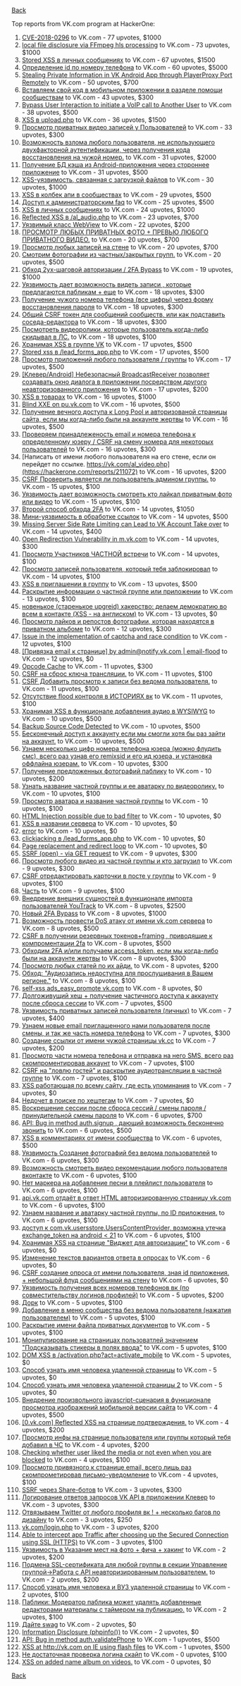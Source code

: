[Back](../README.md)

Top reports from VK.com program at HackerOne:

1. [CVE-2018-0296](https://hackerone.com/reports/377542) to VK.com - 77 upvotes, $1000
2. [local file disclosure via FFmpeg hls processing](https://hackerone.com/reports/226756) to VK.com - 73 upvotes, $1000
3. [Stored XSS в личных сообщениях](https://hackerone.com/reports/181823) to VK.com - 67 upvotes, $1500
4. [Определение id по номеру телефона](https://hackerone.com/reports/331040) to VK.com - 60 upvotes, $5000
5. [Stealing Private Information in VK Android App through PlayerProxy Port Remotely](https://hackerone.com/reports/292761) to VK.com - 50 upvotes, $700
6. [Вставляем свой код в мобильном приложении в разделе помощи сообществам](https://hackerone.com/reports/433904) to VK.com - 43 upvotes, $300
7. [Bypass User Interaction to initiate a VoIP call to Another User](https://hackerone.com/reports/386144) to VK.com - 38 upvotes, $500
8. [XSS в upload.php](https://hackerone.com/reports/142135) to VK.com - 36 upvotes, $1500
9. [Просмотр приватных видео записей у Пользователей](https://hackerone.com/reports/317985) to VK.com - 33 upvotes, $300
10. [Возможность взлома любого пользователя, не использующего двухфакторной аутентификации, через получения кода восстановления на чужой номер.](https://hackerone.com/reports/219171) to VK.com - 31 upvotes, $2000
11. [Получение БД кэша из Android-приложения через стороннее приложение](https://hackerone.com/reports/377582) to VK.com - 31 upvotes, $500
12. [XSS-уязвимость, связанная с загрузкой файлов](https://hackerone.com/reports/375886) to VK.com - 30 upvotes, $1000
13. [XSS в колбек апи в сообществах](https://hackerone.com/reports/261966) to VK.com - 29 upvotes, $500
14. [Доступ к администраторским faq](https://hackerone.com/reports/370629) to VK.com - 25 upvotes, $500
15. [XSS в личных сообщениях](https://hackerone.com/reports/281851) to VK.com - 24 upvotes, $1000
16. [Reflected XSS в /al_audio.php](https://hackerone.com/reports/334691) to VK.com - 23 upvotes, $700
17. [Уязвимый класс WebView](https://hackerone.com/reports/452835) to VK.com - 22 upvotes, $200
18. [ПРОСМОТР ЛЮБЫХ ПРИВАТНЫХ ФОТО + ПРЕВЬЮ ЛЮБОГО ПРИВАТНОГО ВИДЕО.](https://hackerone.com/reports/330378) to VK.com - 20 upvotes, $700
19. [Просмотр любых записей на стене](https://hackerone.com/reports/341675) to VK.com - 20 upvotes, $700
20. [Смотрим фотографии из частных/закрытых групп.](https://hackerone.com/reports/321594) to VK.com - 20 upvotes, $500
21. [Обход 2ух-шаговой авторизации / 2FA Bypass](https://hackerone.com/reports/163834) to VK.com - 19 upvotes, $1000
22. [Уязвимость дает возможность видеть записи , которые предлагаются пабликам + еще](https://hackerone.com/reports/106179) to VK.com - 18 upvotes, $300
23. [Получение чужого номера телефона (все цифры) через форму восстановления пароля](https://hackerone.com/reports/350939) to VK.com - 18 upvotes, $300
24. [Общий CSRF токен для сообщений сообществ, или как подставить соседа-редактора](https://hackerone.com/reports/315524) to VK.com - 18 upvotes, $300
25. [Посмотреть видеоролики, которые пользователь когда-либо скидывал в ЛС.](https://hackerone.com/reports/223597) to VK.com - 18 upvotes, $100
26. [Хранимая XSS в группе VK](https://hackerone.com/reports/266072) to VK.com - 17 upvotes, $500
27. [Stored xss в /lead_forms_app.php](https://hackerone.com/reports/283539) to VK.com - 17 upvotes, $500
28. [Просмотр приложений любого пользователя / группы](https://hackerone.com/reports/364095) to VK.com - 17 upvotes, $500
29. [[Клевер/Android] Небезопасный BroadcastReceiver позволяет создавать окно диалога в приложении посредством другого неавторизованного приложения](https://hackerone.com/reports/394332) to VK.com - 17 upvotes, $200
30. [XSS в товарах](https://hackerone.com/reports/273365) to VK.com - 16 upvotes, $1000
31. [Blind XXE on pu.vk.com](https://hackerone.com/reports/296622) to VK.com - 16 upvotes, $500
32. [Получение вечного доступа к Long Pool и авторизованой страницы сайта, если мы когда-либо были на аккаунте жертвы](https://hackerone.com/reports/337734) to VK.com - 16 upvotes, $500
33. [Проверяем принадлеженость email и номера телефона к определенному юзеру / CSRF на смену номера для некоторых пользователей](https://hackerone.com/reports/388236) to VK.com - 16 upvotes, $300
34. [Написать от имени любого пользователя на его стене, если он перейдет по ссылке. https://vk.com/al_video.php](https://hackerone.com/reports/211072) to VK.com - 16 upvotes, $200
35. [CSRF Проверить является ли пользователь админом группы.](https://hackerone.com/reports/250386) to VK.com - 15 upvotes, $100
36. [Уязвимость дает возможность смотреть кто лайкал приватным фото или видео](https://hackerone.com/reports/92113) to VK.com - 15 upvotes, $100
37. [Второй способ обхода 2FA](https://hackerone.com/reports/167121) to VK.com - 14 upvotes, $1050
38. [Мини-уязвимость в обработке ссылок](https://hackerone.com/reports/726063) to VK.com - 14 upvotes, $500
39. [Missing Server Side Rate Limiting can Lead to VK Account Take over](https://hackerone.com/reports/202740) to VK.com - 14 upvotes, $400
40. [Open Redirection Vulnerability in m.vk.com](https://hackerone.com/reports/347645) to VK.com - 14 upvotes, $300
41. [Просмотр Участников ЧАСТНОЙ встречи](https://hackerone.com/reports/261764) to VK.com - 14 upvotes, $100
42. [Просмотр записей пользователя, который тебя заблокировал](https://hackerone.com/reports/369063) to VK.com - 14 upvotes, $100
43. [XSS в приглашении в группу](https://hackerone.com/reports/269940) to VK.com - 13 upvotes, $500
44. [Раскрытие информации о частной группе или приложении](https://hackerone.com/reports/216289) to VK.com - 13 upvotes, $100
45. [новенькое (старенькое upgreid) хакерство: делаем демократию во всем в контакте (XSS - на англиском)](https://hackerone.com/reports/316946) to VK.com - 13 upvotes, $0
46. [Просмотр лайков и репостов фотографии, которая находятся в приватном альбоме](https://hackerone.com/reports/64754) to VK.com - 12 upvotes, $300
47. [Issue in the implementation of captcha and race condition](https://hackerone.com/reports/67562) to VK.com - 12 upvotes, $100
48. [[Привязка email к странице] by admin@notify.vk.com | email-flood](https://hackerone.com/reports/344223) to VK.com - 12 upvotes, $0
49. [Opcode Cache](https://hackerone.com/reports/308355) to VK.com - 11 upvotes, $300
50. [CSRF на сброс ключа трансляции.](https://hackerone.com/reports/230688) to VK.com - 11 upvotes, $100
51. [CSRF Добавить просмотр к записи без ведома пользователя.](https://hackerone.com/reports/252324) to VK.com - 11 upvotes, $100
52. [Отсутствие flood контроля в ИСТОРИЯХ вк](https://hackerone.com/reports/249786) to VK.com - 11 upvotes, $100
53. [Хранимая XSS в функционале добавления аудио в WYSIWYG](https://hackerone.com/reports/274112) to VK.com - 10 upvotes, $500
54. [Backup Source Code Detected](https://hackerone.com/reports/309537) to VK.com - 10 upvotes, $500
55. [Бесконечный доступ к аккаунту если мы смогли хотя бы раз зайти на аккаунт.](https://hackerone.com/reports/596363) to VK.com - 10 upvotes, $500
56. [Узнаем несколько цифр номера телефона юзера (можно флудить смс), всего раз узнав его remixsid и его ид юзера, и установка оффлайна юзерам.](https://hackerone.com/reports/390126) to VK.com - 10 upvotes, $300
57. [Получение предложенных фотографий паблику](https://hackerone.com/reports/227781) to VK.com - 10 upvotes, $200
58. [Узнать название частной группы и ее аватарку по видеоролику.](https://hackerone.com/reports/247072) to VK.com - 10 upvotes, $100
59. [Просмотр аватара и название частной группы](https://hackerone.com/reports/246085) to VK.com - 10 upvotes, $100
60. [HTML Injection possible due to bad filter](https://hackerone.com/reports/198907) to VK.com - 10 upvotes, $0
61. [XSS в названии сервера](https://hackerone.com/reports/262010) to VK.com - 10 upvotes, $0
62. [error](https://hackerone.com/reports/309594) to VK.com - 10 upvotes, $0
63. [clickjacking в /lead_forms_app.php](https://hackerone.com/reports/294334) to VK.com - 10 upvotes, $0
64. [Page replacement and redirect loop](https://hackerone.com/reports/64529) to VK.com - 10 upvotes, $0
65. [SSRF (open) - via GET request](https://hackerone.com/reports/180527) to VK.com - 9 upvotes, $300
66. [Просмотр любого видео из частной группы и кто загрузил](https://hackerone.com/reports/319674) to VK.com - 9 upvotes, $300
67. [CSRF отредактировать карточки в посте у группы](https://hackerone.com/reports/307382) to VK.com - 9 upvotes, $100
68. [Часть](https://hackerone.com/reports/341637) to VK.com - 9 upvotes, $100
69. [Внедрение внешних сущностей в функционале импорта пользователей YouTrack](https://hackerone.com/reports/114476) to VK.com - 8 upvotes, $2500
70. [Новый 2FA Bypass](https://hackerone.com/reports/179421) to VK.com - 8 upvotes, $1000
71. [Возможность провести DoS атаку от имени vk.com сервера](https://hackerone.com/reports/183352) to VK.com - 8 upvotes, $500
72. [CSRF в получении резервных токенов+framing , приводящие к компроментации 2fa](https://hackerone.com/reports/90165) to VK.com - 8 upvotes, $500
73. [Обходим 2FA и/или получаем access_token, если мы когда-либо были на аккаунте жертвы](https://hackerone.com/reports/316078) to VK.com - 8 upvotes, $300
74. [Просмотр любых статей по их айди.](https://hackerone.com/reports/589400) to VK.com - 8 upvotes, $200
75. [Обход: "Аудиозапись недоступна для прослушивания в Вашем регионе."](https://hackerone.com/reports/208654) to VK.com - 8 upvotes, $100
76. [self-xss ads_easy_promote vk.com](https://hackerone.com/reports/293581) to VK.com - 8 upvotes, $0
77. [Долгоживущий хеш + получение частичного доступа к аккаунту после сброса сессии](https://hackerone.com/reports/363809) to VK.com - 7 upvotes, $500
78. [Уязвимость приватных записей пользователя (личных)](https://hackerone.com/reports/65966) to VK.com - 7 upvotes, $400
79. [Узнаем новые email приглашенного нами пользователя после смены, и так же часть номера телефона](https://hackerone.com/reports/529367) to VK.com - 7 upvotes, $300
80. [Создание ссылки от имени чужой страницы vk.cc](https://hackerone.com/reports/212046) to VK.com - 7 upvotes, $200
81. [Просмотр части номера телефона и отправка на него SMS, всего раз скомпроментировав аккаунт](https://hackerone.com/reports/301572) to VK.com - 7 upvotes, $100
82. [CSRF на "ловлю гостей" и раскрытие аудиотрансляции в частной группе](https://hackerone.com/reports/301631) to VK.com - 7 upvotes, $100
83. [XSS работающая по всему сайту, где есть упоминания](https://hackerone.com/reports/292997) to VK.com - 7 upvotes, $0
84. [Недочет в поиске по хештегам](https://hackerone.com/reports/92271) to VK.com - 7 upvotes, $0
85. [Воскрешение сессии после сброса сессий / смены пароля / принудительной смены пароля](https://hackerone.com/reports/207062) to VK.com - 6 upvotes, $700
86. [API: Bug in method auth.signup , дающий возможность бесконечно звонить](https://hackerone.com/reports/107877) to VK.com - 6 upvotes, $500
87. [XSS в комментариях от имени сообщества](https://hackerone.com/reports/264445) to VK.com - 6 upvotes, $500
88. [Уязвимость Создание фотографий без ведома пользователей](https://hackerone.com/reports/72775) to VK.com - 6 upvotes, $300
89. [Возможность смотреть видео рекомендации любого пользователя вконтакте](https://hackerone.com/reports/196937) to VK.com - 6 upvotes, $100
90. [Нет маркера на добавление песни в плейлист пользователя](https://hackerone.com/reports/242408) to VK.com - 6 upvotes, $100
91. [api.vk.com отдаёт в ответ HTML авторизированную страницу vk.com](https://hackerone.com/reports/219657) to VK.com - 6 upvotes, $100
92. [Узнаем название и аватарку частной группы, по ID приложения.](https://hackerone.com/reports/270119) to VK.com - 6 upvotes, $100
93. [доступ к com.vk.usersstore.UsersContentProvider, возможна утечка exchange_token на android &lt; 21](https://hackerone.com/reports/473690) to VK.com - 6 upvotes, $100
94. [Хранимая XSS на странице "Виджет для авторизации"](https://hackerone.com/reports/273960) to VK.com - 6 upvotes, $0
95. [Изменение текстов вариантов ответа в опросах](https://hackerone.com/reports/107664) to VK.com - 6 upvotes, $0
96. [CSRF создание опроса от имени пользователя, зная id приложения. + небольшой флуд сообщениями на стену](https://hackerone.com/reports/288540) to VK.com - 6 upvotes, $0
97. [Уязвимость получения всех номеров телефонов вк (по совместительству логинов профилей)](https://hackerone.com/reports/67317) to VK.com - 5 upvotes, $200
98. [Дорк](https://hackerone.com/reports/117902) to VK.com - 5 upvotes, $100
99. [Добавление в меню сообщества без ведома пользователя (нажатия пользователем)](https://hackerone.com/reports/106806) to VK.com - 5 upvotes, $100
100. [Раскрытие имени файла приватных документов](https://hackerone.com/reports/219715) to VK.com - 5 upvotes, $100
101. [Монипулирование на страницах пользоватлей значением "Подсказывать стикеры в полях ввода"](https://hackerone.com/reports/300622) to VK.com - 5 upvotes, $100
102. [DOM XSS в /activation.php?act=activate_mobile](https://hackerone.com/reports/146939) to VK.com - 5 upvotes, $0
103. [Способ узнать имя человека удаленной страницы](https://hackerone.com/reports/193419) to VK.com - 5 upvotes, $0
104. [Способ узнать имя человека удаленной страницы 2](https://hackerone.com/reports/193759) to VK.com - 5 upvotes, $0
105. [Внедрение произвольного javascript-сценария в функционале просмотра изображений мобильной версии сайта](https://hackerone.com/reports/80298) to VK.com - 4 upvotes, $500
106. [[0.vk.com] Reflected XSS на странице подтверждения.](https://hackerone.com/reports/502819) to VK.com - 4 upvotes, $200
107. [Просмотр инфы на странице пользователя или группы который тебя добавил в ЧС](https://hackerone.com/reports/505347) to VK.com - 4 upvotes, $200
108. [Checking whether user liked the media or not even when you are blocked](https://hackerone.com/reports/111417) to VK.com - 4 upvotes, $100
109. [Просмотр привязного к странице email, всего лишь раз скомпрометировав письмо-уведомление](https://hackerone.com/reports/223172) to VK.com - 4 upvotes, $100
110. [SSRF через Share-ботов](https://hackerone.com/reports/197365) to VK.com - 3 upvotes, $300
111. [Логирование ответов запросов VK API в приложении Клевер](https://hackerone.com/reports/475177) to VK.com - 3 upvotes, $300
112. [Отвязываем Twitter от любого профиля вк ! + несколько багов по дизайну](https://hackerone.com/reports/71337) to VK.com - 3 upvotes, $250
113. [vk.com/login.php](https://hackerone.com/reports/116764) to VK.com - 3 upvotes, $200
114. [Able to intercept app Traffic after choosing up the Secured Connection using SSL (HTTPS)](https://hackerone.com/reports/64731) to VK.com - 3 upvotes, $100
115. [Уязвимость в Указание мест на фото + фича + хакинг](https://hackerone.com/reports/66235) to VK.com - 2 upvotes, $200
116. [Подмена SSL-сертификата для любой группы в секции Управление группой-&gt;Работа с API неавторизированным пользователем.](https://hackerone.com/reports/215326) to VK.com - 2 upvotes, $200
117. [Способ узнать имя человека и ВУЗ удаленной страницы](https://hackerone.com/reports/93020) to VK.com - 2 upvotes, $100
118. [Паблики: Модератор паблика может удалять добавленные редакторами материалы с таймером на публикацию.](https://hackerone.com/reports/148467) to VK.com - 2 upvotes, $100
119. [Дайте swag](https://hackerone.com/reports/665688) to VK.com - 2 upvotes, $0
120. [Information Disclosure (phpinfo())](https://hackerone.com/reports/531146) to VK.com - 2 upvotes, $0
121. [API: Bug in method auth.validatePhone](https://hackerone.com/reports/64963) to VK.com - 1 upvotes, $500
122. [XSS at http://vk.com on IE using flash files](https://hackerone.com/reports/66121) to VK.com - 1 upvotes, $500
123. [Не достаточная проверка логина скайп](https://hackerone.com/reports/65330) to VK.com - 0 upvotes, $100
124. [XSS on added name album on videos.](https://hackerone.com/reports/65324) to VK.com - 0 upvotes, $0


[Back](../README.md)